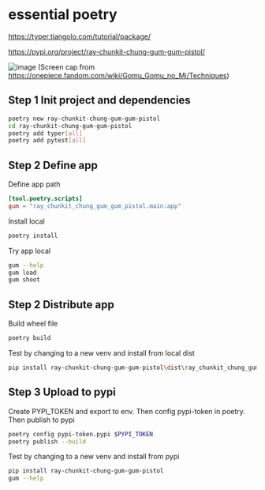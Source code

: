 # essential poetry

<https://typer.tiangolo.com/tutorial/package/>

<https://pypi.org/project/ray-chunkit-chung-gum-gum-pistol/>

![image](https://user-images.githubusercontent.com/26511618/216767867-50a63a7f-bb39-4020-9227-e6672c454c9a.png)
(Screen cap from https://onepiece.fandom.com/wiki/Gomu_Gomu_no_Mi/Techniques)

## Step 1 Init project and dependencies

```bash
poetry new ray-chunkit-chung-gum-gum-pistol
cd ray-chunkit-chung-gum-gum-pistol
poetry add typer[all]
poetry add pytest[all]
```

## Step 2 Define app

Define app path

```toml
[tool.poetry.scripts]
gum = "ray_chunkit_chung_gum_gum_pistol.main:app"
```

Install local

```bash
poetry install
```

Try app local

```bash
gum --help
gum load
gum shoot
```

## Step 2 Distribute app

Build wheel file

```bash
poetry build
```

Test by changing to a new venv and install from local dist

```bash
pip install ray-chunkit-chung-gum-gum-pistol\dist\ray_chunkit_chung_gum_gum_pistol-0.1.0-py3-none-any.whl
```

## Step 3 Upload to pypi

Create PYPI_TOKEN and export to env. Then config pypi-token in poetry. Then publish to pypi

```bash
poetry config pypi-token.pypi $PYPI_TOKEN
poetry publish --build
```

Test by changing to a new venv and install from pypi

```bash
pip install ray-chunkit-chung-gum-gum-pistol
gum --help
```
